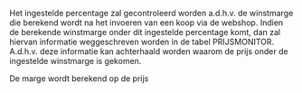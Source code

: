 Het ingestelde percentage zal gecontroleerd worden a.d.h.v. de winstmarge die berekend wordt na het invoeren van een koop via de webshop. Indien de berekende winstmarge onder dit ingestelde percentage komt, dan zal hiervan informatie weggeschreven worden in de tabel PRIJSMONITOR. A.d.h.v. deze informatie kan achterhaald worden waarom de prijs onder de ingestelde winstmarge is gekomen.

De marge wordt berekend op de prijs
